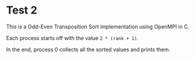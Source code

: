 # Test 2

This is a Odd-Even Transposition Sort implementation using OpenMPI in C.

Each process starts off with the value `2 * (rank + 1)`.

In the end, process 0 collects all the sorted values and prints them.
